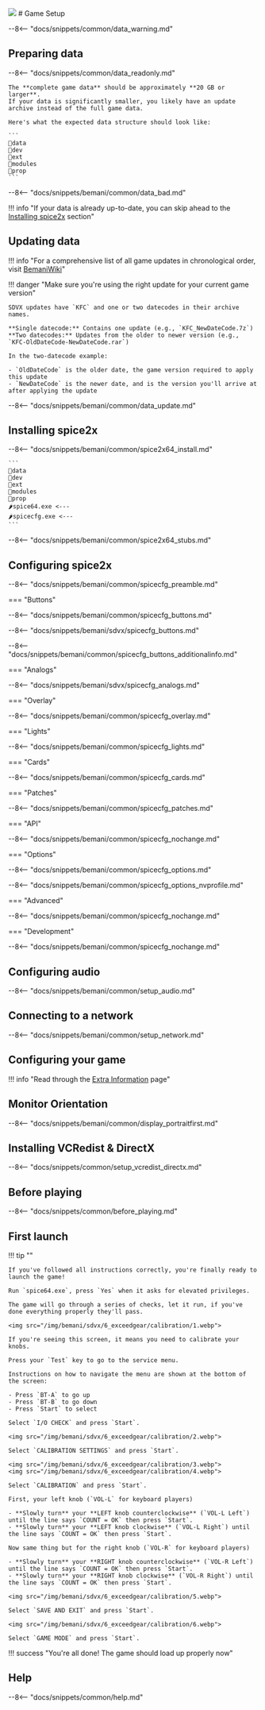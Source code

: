 <img class="header-logo" src="/img/bemani/sdvx/6_exceedgear/logo.webp">
# Game Setup

--8<-- "docs/snippets/common/data_warning.md"

## Preparing data

--8<-- "docs/snippets/common/data_readonly.md"

    The **complete game data** should be approximately **20 GB or larger**.  
    If your data is significantly smaller, you likely have an update archive instead of the full game data.

    Here's what the expected data structure should look like: 

    ```
    📂data
    📂dev
    📂ext
    📂modules
    📂prop
    ```

--8<-- "docs/snippets/bemani/common/data_bad.md"

!!! info "If your data is already up-to-date, you can skip ahead to the [Installing spice2x](#installing-spice2x) section"

## Updating data

!!! info "For a comprehensive list of all game updates in chronological order, visit [BemaniWiki](https://bemaniwiki.com/?SOUND+VOLTEX+EXCEED+GEAR#sdvxegvernew)"

!!! danger "Make sure you're using the right update for your current game version"

    SDVX updates have `KFC` and one or two datecodes in their archive names.

    **Single datecode:** Contains one update (e.g., `KFC_NewDateCode.7z`)  
    **Two datecodes:** Updates from the older to newer version (e.g., `KFC-OldDateCode-NewDateCode.rar`)

    In the two-datecode example:
 
    - `OldDateCode` is the older date, the game version required to apply this update
    - `NewDateCode` is the newer date, and is the version you'll arrive at after applying the update

--8<-- "docs/snippets/bemani/common/data_update.md"

## Installing spice2x

--8<-- "docs/snippets/bemani/common/spice2x64_install.md"

    ```
    📂data
    📂dev
    📂ext
    📂modules
    📂prop
    🌶️spice64.exe <---
    🌶️spicecfg.exe <---
    ```

--8<-- "docs/snippets/bemani/common/spice2x64_stubs.md"

## Configuring spice2x

--8<-- "docs/snippets/bemani/common/spicecfg_preamble.md"

=== "Buttons"

--8<-- "docs/snippets/bemani/common/spicecfg_buttons.md"

--8<-- "docs/snippets/bemani/sdvx/spicecfg_buttons.md"
  
--8<-- "docs/snippets/bemani/common/spicecfg_buttons_additionalinfo.md"
  
=== "Analogs"

--8<-- "docs/snippets/bemani/sdvx/spicecfg_analogs.md"

=== "Overlay"

--8<-- "docs/snippets/bemani/common/spicecfg_overlay.md"

=== "Lights"

--8<-- "docs/snippets/bemani/common/spicecfg_lights.md"

=== "Cards"

--8<-- "docs/snippets/bemani/common/spicecfg_cards.md"

=== "Patches"

--8<-- "docs/snippets/bemani/common/spicecfg_patches.md"

=== "API"

--8<-- "docs/snippets/bemani/common/spicecfg_nochange.md"

=== "Options"

--8<-- "docs/snippets/bemani/common/spicecfg_options.md"

--8<-- "docs/snippets/bemani/common/spicecfg_options_nvprofile.md"

=== "Advanced"

--8<-- "docs/snippets/bemani/common/spicecfg_nochange.md"

=== "Development"

--8<-- "docs/snippets/bemani/common/spicecfg_nochange.md"

## Configuring audio

--8<-- "docs/snippets/bemani/common/setup_audio.md"

## Connecting to a network

--8<-- "docs/snippets/bemani/common/setup_network.md"

## Configuring your game

!!! info "Read through the [Extra Information](extras.md) page"

## Monitor Orientation

--8<-- "docs/snippets/bemani/common/display_portraitfirst.md"

## Installing VCRedist & DirectX

--8<-- "docs/snippets/common/setup_vcredist_directx.md"

## Before playing

--8<-- "docs/snippets/common/before_playing.md"
  
## First launch

!!! tip ""

    If you've followed all instructions correctly, you're finally ready to launch the game!

    Run `spice64.exe`, press `Yes` when it asks for elevated privileges.

    The game will go through a series of checks, let it run, if you've done everything properly they'll pass.

    <img src="/img/bemani/sdvx/6_exceedgear/calibration/1.webp">

    If you're seeing this screen, it means you need to calibrate your knobs.

    Press your `Test` key to go to the service menu.
    
    Instructions on how to navigate the menu are shown at the bottom of the screen:

    - Press `BT-A` to go up
    - Press `BT-B` to go down
    - Press `Start` to select
  
    Select `I/O CHECK` and press `Start`.

    <img src="/img/bemani/sdvx/6_exceedgear/calibration/2.webp">

    Select `CALIBRATION SETTINGS` and press `Start`.

    <img src="/img/bemani/sdvx/6_exceedgear/calibration/3.webp">
    <img src="/img/bemani/sdvx/6_exceedgear/calibration/4.webp">

    Select `CALIBRATION` and press `Start`.

    First, your left knob (`VOL-L` for keyboard players)

    - **Slowly turn** your **LEFT knob counterclockwise** (`VOL-L Left`) until the line says `COUNT = OK` then press `Start`.
    - **Slowly turn** your **LEFT knob clockwise** (`VOL-L Right`) until the line says `COUNT = OK` then press `Start`.

    Now same thing but for the right knob (`VOL-R` for keyboard players)

    - **Slowly turn** your **RIGHT knob counterclockwise** (`VOL-R Left`) until the line says `COUNT = OK` then press `Start`.
    - **Slowly turn** your **RIGHT knob clockwise** (`VOL-R Right`) until the line says `COUNT = OK` then press `Start`.
    
    <img src="/img/bemani/sdvx/6_exceedgear/calibration/5.webp">

    Select `SAVE AND EXIT` and press `Start`.

    <img src="/img/bemani/sdvx/6_exceedgear/calibration/6.webp">

    Select `GAME MODE` and press `Start`.
    
!!! success "You're all done! The game should load up properly now"

## Help

--8<-- "docs/snippets/common/help.md"
